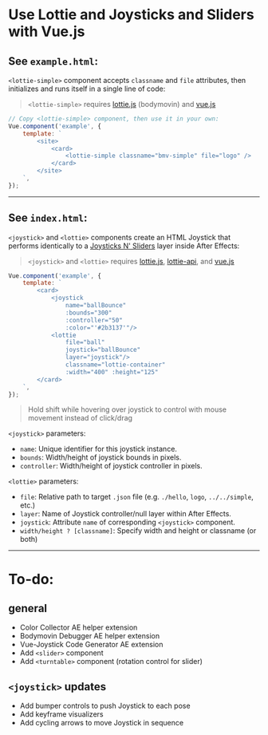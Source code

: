 # Use Lottie and Joysticks and Sliders with Vue.js



## See `example.html`:

`<lottie-simple>` component accepts `classname` and `file` attributes, then initializes and runs itself in a single line of code:

> `<lottie-simple>` requires [lottie.js](https://github.com/airbnb/lottie-web) (bodymovin) and [vue.js](https://vuejs.org/)

```javascript
// Copy <lottie-simple> component, then use it in your own:
Vue.component('example', {
    template: `
        <site>
            <card>
                <lottie-simple classname="bmv-simple" file="logo" />
            </card>
        </site>
    `,
});
```

---

## See `index.html`:

`<joystick>` and `<lottie>` components create an HTML Joystick that performs identically to a [Joysticks N' Sliders](https://aescripts.com/joysticks-n-sliders/) layer inside After Effects:

> `<joystick>` and `<lottie>` requires [lottie.js](https://github.com/airbnb/lottie-web), [lottie-api](https://github.com/bodymovin/lottie-api), and [vue.js](https://vuejs.org/)

```javascript
Vue.component('example', {
    template: `
        <card>
            <joystick
                name="ballBounce"
                :bounds="300" 
                :controller="50" 
                :color="'#2b3137'"/>
            <lottie 
                file="ball" 
                joystick="ballBounce"
                layer="joystick"/>
                classname="lottie-container"
                :width="400" :height="125" 
        </card>
    `,
});
```

> Hold shift while hovering over joystick to control with mouse movement instead of click/drag

`<joystick>` parameters:

* `name`: Unique identifier for this joystick instance.
* `bounds`: Width/height of joystick bounds in pixels.
* `controller`: Width/height of joystick controller in pixels.

`<lottie>` parameters:

* `file`: Relative path to target `.json` file (e.g. `./hello`, `logo`, `../../simple`, etc.)
* `layer`: Name of Joystick controller/null layer within After Effects.
* `joystick`: Attribute `name` of corresponding `<joystick>` component.
* `width/height ? [classname]`: Specify width and height or classname (or both)

---

# To-do:

## general

* Color Collector AE helper extension
* Bodymovin Debugger AE helper extension
* Vue-Joystick Code Generator AE extension
* Add `<slider>` component
* Add `<turntable>` component (rotation control for slider)

## `<joystick>` updates

* Add bumper controls to push Joystick to each pose
* Add keyframe visualizers
* Add cycling arrows to move Joystick in sequence